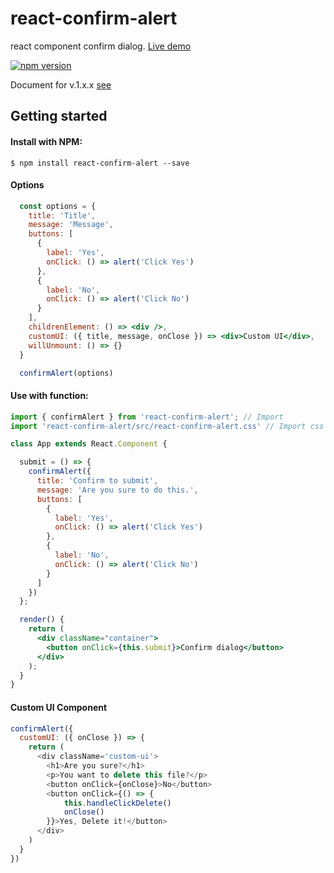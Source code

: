 # react-confirm-alert
react component confirm dialog. [Live demo](https://ga-mo.github.io/react-confirm-alert/demo/)

[![npm version](https://badge.fury.io/js/react-confirm-alert.svg)](https://badge.fury.io/js/react-confirm-alert)

Document for v.1.x.x [see](https://github.com/GA-MO/react-confirm-alert/blob/master/Document-v1.md)

## Getting started

#### Install with NPM:
```
$ npm install react-confirm-alert --save
```

#### Options
```jsx
  const options = {
    title: 'Title',
    message: 'Message',
    buttons: [
      {
        label: 'Yes',
        onClick: () => alert('Click Yes')
      },
      {
        label: 'No',
        onClick: () => alert('Click No')
      }
    ],
    childrenElement: () => <div />,
    customUI: ({ title, message, onClose }) => <div>Custom UI</div>,
    willUnmount: () => {}
  }

  confirmAlert(options)
```

#### Use with function:
```jsx
import { confirmAlert } from 'react-confirm-alert'; // Import
import 'react-confirm-alert/src/react-confirm-alert.css' // Import css

class App extends React.Component {

  submit = () => {
    confirmAlert({
      title: 'Confirm to submit',
      message: 'Are you sure to do this.',
      buttons: [
        {
          label: 'Yes',
          onClick: () => alert('Click Yes')
        },
        {
          label: 'No',
          onClick: () => alert('Click No')
        }
      ]
    })
  };

  render() {
    return (
      <div className="container">
        <button onClick={this.submit}>Confirm dialog</button>
      </div>
    );
  }
}
```

#### Custom UI Component
```js
confirmAlert({
  customUI: ({ onClose }) => {
    return (
      <div className='custom-ui'>
        <h1>Are you sure?</h1>
        <p>You want to delete this file?</p>
        <button onClick={onClose}>No</button>
        <button onClick={() => {
            this.handleClickDelete()
            onClose()
        }}>Yes, Delete it!</button>
      </div>
    )
  }
})
```